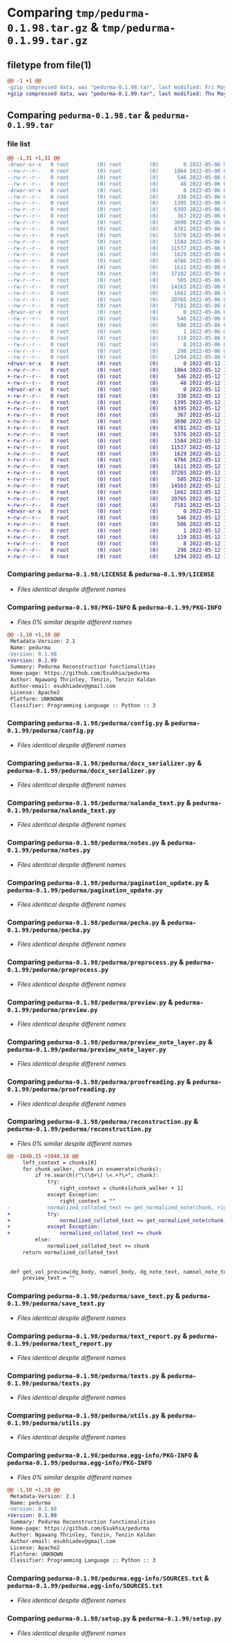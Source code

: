 # Comparing `tmp/pedurma-0.1.98.tar.gz` & `tmp/pedurma-0.1.99.tar.gz`

## filetype from file(1)

```diff
@@ -1 +1 @@
-gzip compressed data, was "pedurma-0.1.98.tar", last modified: Fri May  6 06:55:44 2022, max compression
+gzip compressed data, was "pedurma-0.1.99.tar", last modified: Thu May 12 12:25:49 2022, max compression
```

## Comparing `pedurma-0.1.98.tar` & `pedurma-0.1.99.tar`

### file list

```diff
@@ -1,31 +1,31 @@
-drwxr-xr-x   0 root         (0) root         (0)        0 2022-05-06 06:55:44.081890 pedurma-0.1.98/
--rw-r--r--   0 root         (0) root         (0)     1064 2022-05-06 06:55:40.000000 pedurma-0.1.98/LICENSE
--rw-r--r--   0 root         (0) root         (0)      546 2022-05-06 06:55:44.081890 pedurma-0.1.98/PKG-INFO
--rw-r--r--   0 root         (0) root         (0)       48 2022-05-06 06:55:40.000000 pedurma-0.1.98/README.md
-drwxr-xr-x   0 root         (0) root         (0)        0 2022-05-06 06:55:44.081890 pedurma-0.1.98/pedurma/
--rw-r--r--   0 root         (0) root         (0)      338 2022-05-06 06:55:41.000000 pedurma-0.1.98/pedurma/__init__.py
--rw-r--r--   0 root         (0) root         (0)     1395 2022-05-06 06:55:40.000000 pedurma-0.1.98/pedurma/config.py
--rw-r--r--   0 root         (0) root         (0)     6395 2022-05-06 06:55:40.000000 pedurma-0.1.98/pedurma/docx_serializer.py
--rw-r--r--   0 root         (0) root         (0)      367 2022-05-06 06:55:40.000000 pedurma-0.1.98/pedurma/exceptions.py
--rw-r--r--   0 root         (0) root         (0)     3690 2022-05-06 06:55:40.000000 pedurma-0.1.98/pedurma/nalanda_text.py
--rw-r--r--   0 root         (0) root         (0)     4781 2022-05-06 06:55:40.000000 pedurma-0.1.98/pedurma/notes.py
--rw-r--r--   0 root         (0) root         (0)     5376 2022-05-06 06:55:40.000000 pedurma-0.1.98/pedurma/pagination_update.py
--rw-r--r--   0 root         (0) root         (0)     1584 2022-05-06 06:55:40.000000 pedurma-0.1.98/pedurma/pecha.py
--rw-r--r--   0 root         (0) root         (0)    11537 2022-05-06 06:55:40.000000 pedurma-0.1.98/pedurma/preprocess.py
--rw-r--r--   0 root         (0) root         (0)     1629 2022-05-06 06:55:40.000000 pedurma-0.1.98/pedurma/preview.py
--rw-r--r--   0 root         (0) root         (0)     4766 2022-05-06 06:55:40.000000 pedurma-0.1.98/pedurma/preview_note_layer.py
--rw-r--r--   0 root         (0) root         (0)     1611 2022-05-06 06:55:40.000000 pedurma-0.1.98/pedurma/proofreading.py
--rw-r--r--   0 root         (0) root         (0)    37102 2022-05-06 06:55:40.000000 pedurma-0.1.98/pedurma/reconstruction.py
--rw-r--r--   0 root         (0) root         (0)      505 2022-05-06 06:55:40.000000 pedurma-0.1.98/pedurma/reinsertion.py
--rw-r--r--   0 root         (0) root         (0)    14163 2022-05-06 06:55:40.000000 pedurma-0.1.98/pedurma/save_text.py
--rw-r--r--   0 root         (0) root         (0)     1662 2022-05-06 06:55:40.000000 pedurma-0.1.98/pedurma/text_report.py
--rw-r--r--   0 root         (0) root         (0)    20765 2022-05-06 06:55:40.000000 pedurma-0.1.98/pedurma/texts.py
--rw-r--r--   0 root         (0) root         (0)     7181 2022-05-06 06:55:40.000000 pedurma-0.1.98/pedurma/utils.py
-drwxr-xr-x   0 root         (0) root         (0)        0 2022-05-06 06:55:44.081890 pedurma-0.1.98/pedurma.egg-info/
--rw-r--r--   0 root         (0) root         (0)      546 2022-05-06 06:55:44.000000 pedurma-0.1.98/pedurma.egg-info/PKG-INFO
--rw-r--r--   0 root         (0) root         (0)      586 2022-05-06 06:55:44.000000 pedurma-0.1.98/pedurma.egg-info/SOURCES.txt
--rw-r--r--   0 root         (0) root         (0)        1 2022-05-06 06:55:44.000000 pedurma-0.1.98/pedurma.egg-info/dependency_links.txt
--rw-r--r--   0 root         (0) root         (0)      119 2022-05-06 06:55:44.000000 pedurma-0.1.98/pedurma.egg-info/requires.txt
--rw-r--r--   0 root         (0) root         (0)        8 2022-05-06 06:55:44.000000 pedurma-0.1.98/pedurma.egg-info/top_level.txt
--rw-r--r--   0 root         (0) root         (0)      298 2022-05-06 06:55:44.081890 pedurma-0.1.98/setup.cfg
--rw-r--r--   0 root         (0) root         (0)     1294 2022-05-06 06:55:40.000000 pedurma-0.1.98/setup.py
+drwxr-xr-x   0 root         (0) root         (0)        0 2022-05-12 12:25:49.326137 pedurma-0.1.99/
+-rw-r--r--   0 root         (0) root         (0)     1064 2022-05-12 12:25:46.000000 pedurma-0.1.99/LICENSE
+-rw-r--r--   0 root         (0) root         (0)      546 2022-05-12 12:25:49.326137 pedurma-0.1.99/PKG-INFO
+-rw-r--r--   0 root         (0) root         (0)       48 2022-05-12 12:25:46.000000 pedurma-0.1.99/README.md
+drwxr-xr-x   0 root         (0) root         (0)        0 2022-05-12 12:25:49.322137 pedurma-0.1.99/pedurma/
+-rw-r--r--   0 root         (0) root         (0)      338 2022-05-12 12:25:47.000000 pedurma-0.1.99/pedurma/__init__.py
+-rw-r--r--   0 root         (0) root         (0)     1395 2022-05-12 12:25:46.000000 pedurma-0.1.99/pedurma/config.py
+-rw-r--r--   0 root         (0) root         (0)     6395 2022-05-12 12:25:46.000000 pedurma-0.1.99/pedurma/docx_serializer.py
+-rw-r--r--   0 root         (0) root         (0)      367 2022-05-12 12:25:46.000000 pedurma-0.1.99/pedurma/exceptions.py
+-rw-r--r--   0 root         (0) root         (0)     3690 2022-05-12 12:25:46.000000 pedurma-0.1.99/pedurma/nalanda_text.py
+-rw-r--r--   0 root         (0) root         (0)     4781 2022-05-12 12:25:46.000000 pedurma-0.1.99/pedurma/notes.py
+-rw-r--r--   0 root         (0) root         (0)     5376 2022-05-12 12:25:46.000000 pedurma-0.1.99/pedurma/pagination_update.py
+-rw-r--r--   0 root         (0) root         (0)     1584 2022-05-12 12:25:46.000000 pedurma-0.1.99/pedurma/pecha.py
+-rw-r--r--   0 root         (0) root         (0)    11537 2022-05-12 12:25:46.000000 pedurma-0.1.99/pedurma/preprocess.py
+-rw-r--r--   0 root         (0) root         (0)     1629 2022-05-12 12:25:46.000000 pedurma-0.1.99/pedurma/preview.py
+-rw-r--r--   0 root         (0) root         (0)     4766 2022-05-12 12:25:46.000000 pedurma-0.1.99/pedurma/preview_note_layer.py
+-rw-r--r--   0 root         (0) root         (0)     1611 2022-05-12 12:25:46.000000 pedurma-0.1.99/pedurma/proofreading.py
+-rw-r--r--   0 root         (0) root         (0)    37203 2022-05-12 12:25:46.000000 pedurma-0.1.99/pedurma/reconstruction.py
+-rw-r--r--   0 root         (0) root         (0)      505 2022-05-12 12:25:46.000000 pedurma-0.1.99/pedurma/reinsertion.py
+-rw-r--r--   0 root         (0) root         (0)    14163 2022-05-12 12:25:46.000000 pedurma-0.1.99/pedurma/save_text.py
+-rw-r--r--   0 root         (0) root         (0)     1662 2022-05-12 12:25:46.000000 pedurma-0.1.99/pedurma/text_report.py
+-rw-r--r--   0 root         (0) root         (0)    20765 2022-05-12 12:25:46.000000 pedurma-0.1.99/pedurma/texts.py
+-rw-r--r--   0 root         (0) root         (0)     7181 2022-05-12 12:25:46.000000 pedurma-0.1.99/pedurma/utils.py
+drwxr-xr-x   0 root         (0) root         (0)        0 2022-05-12 12:25:49.326137 pedurma-0.1.99/pedurma.egg-info/
+-rw-r--r--   0 root         (0) root         (0)      546 2022-05-12 12:25:49.000000 pedurma-0.1.99/pedurma.egg-info/PKG-INFO
+-rw-r--r--   0 root         (0) root         (0)      586 2022-05-12 12:25:49.000000 pedurma-0.1.99/pedurma.egg-info/SOURCES.txt
+-rw-r--r--   0 root         (0) root         (0)        1 2022-05-12 12:25:49.000000 pedurma-0.1.99/pedurma.egg-info/dependency_links.txt
+-rw-r--r--   0 root         (0) root         (0)      119 2022-05-12 12:25:49.000000 pedurma-0.1.99/pedurma.egg-info/requires.txt
+-rw-r--r--   0 root         (0) root         (0)        8 2022-05-12 12:25:49.000000 pedurma-0.1.99/pedurma.egg-info/top_level.txt
+-rw-r--r--   0 root         (0) root         (0)      298 2022-05-12 12:25:49.326137 pedurma-0.1.99/setup.cfg
+-rw-r--r--   0 root         (0) root         (0)     1294 2022-05-12 12:25:46.000000 pedurma-0.1.99/setup.py
```

### Comparing `pedurma-0.1.98/LICENSE` & `pedurma-0.1.99/LICENSE`

 * *Files identical despite different names*

### Comparing `pedurma-0.1.98/PKG-INFO` & `pedurma-0.1.99/PKG-INFO`

 * *Files 0% similar despite different names*

```diff
@@ -1,10 +1,10 @@
 Metadata-Version: 2.1
 Name: pedurma
-Version: 0.1.98
+Version: 0.1.99
 Summary: Pedurma Reconstruction functionalities
 Home-page: https://github.com/Esukhia/pedurma
 Author: Ngawang Thrinley, Tenzin, Tenzin Kaldan
 Author-email: esukhiadev@gmail.com
 License: Apache2
 Platform: UNKNOWN
 Classifier: Programming Language :: Python :: 3
```

### Comparing `pedurma-0.1.98/pedurma/config.py` & `pedurma-0.1.99/pedurma/config.py`

 * *Files identical despite different names*

### Comparing `pedurma-0.1.98/pedurma/docx_serializer.py` & `pedurma-0.1.99/pedurma/docx_serializer.py`

 * *Files identical despite different names*

### Comparing `pedurma-0.1.98/pedurma/nalanda_text.py` & `pedurma-0.1.99/pedurma/nalanda_text.py`

 * *Files identical despite different names*

### Comparing `pedurma-0.1.98/pedurma/notes.py` & `pedurma-0.1.99/pedurma/notes.py`

 * *Files identical despite different names*

### Comparing `pedurma-0.1.98/pedurma/pagination_update.py` & `pedurma-0.1.99/pedurma/pagination_update.py`

 * *Files identical despite different names*

### Comparing `pedurma-0.1.98/pedurma/pecha.py` & `pedurma-0.1.99/pedurma/pecha.py`

 * *Files identical despite different names*

### Comparing `pedurma-0.1.98/pedurma/preprocess.py` & `pedurma-0.1.99/pedurma/preprocess.py`

 * *Files identical despite different names*

### Comparing `pedurma-0.1.98/pedurma/preview.py` & `pedurma-0.1.99/pedurma/preview.py`

 * *Files identical despite different names*

### Comparing `pedurma-0.1.98/pedurma/preview_note_layer.py` & `pedurma-0.1.99/pedurma/preview_note_layer.py`

 * *Files identical despite different names*

### Comparing `pedurma-0.1.98/pedurma/proofreading.py` & `pedurma-0.1.99/pedurma/proofreading.py`

 * *Files identical despite different names*

### Comparing `pedurma-0.1.98/pedurma/reconstruction.py` & `pedurma-0.1.99/pedurma/reconstruction.py`

 * *Files 0% similar despite different names*

```diff
@@ -1048,15 +1048,18 @@
     left_context = chunks[0]
     for chunk_walker, chunk in enumerate(chunks):
         if re.search(r"\(\d+\) \<.+?\>", chunk):
             try:
                 right_context = chunks[chunk_walker + 1]
             except Exception:
                 right_context = ""
-            normalized_collated_text += get_normalized_note(chunk, right_context)
+            try:
+                normalized_collated_text += get_normalized_note(chunk, right_context)
+            except Exception:
+                normalized_collated_text += chunk
         else:
             normalized_collated_text += chunk
     return normalized_collated_text
 
 
 def get_vol_preview(dg_body, namsel_body, dg_note_text, namsel_note_text, vol_num):
     preview_text = ""
```

### Comparing `pedurma-0.1.98/pedurma/save_text.py` & `pedurma-0.1.99/pedurma/save_text.py`

 * *Files identical despite different names*

### Comparing `pedurma-0.1.98/pedurma/text_report.py` & `pedurma-0.1.99/pedurma/text_report.py`

 * *Files identical despite different names*

### Comparing `pedurma-0.1.98/pedurma/texts.py` & `pedurma-0.1.99/pedurma/texts.py`

 * *Files identical despite different names*

### Comparing `pedurma-0.1.98/pedurma/utils.py` & `pedurma-0.1.99/pedurma/utils.py`

 * *Files identical despite different names*

### Comparing `pedurma-0.1.98/pedurma.egg-info/PKG-INFO` & `pedurma-0.1.99/pedurma.egg-info/PKG-INFO`

 * *Files 0% similar despite different names*

```diff
@@ -1,10 +1,10 @@
 Metadata-Version: 2.1
 Name: pedurma
-Version: 0.1.98
+Version: 0.1.99
 Summary: Pedurma Reconstruction functionalities
 Home-page: https://github.com/Esukhia/pedurma
 Author: Ngawang Thrinley, Tenzin, Tenzin Kaldan
 Author-email: esukhiadev@gmail.com
 License: Apache2
 Platform: UNKNOWN
 Classifier: Programming Language :: Python :: 3
```

### Comparing `pedurma-0.1.98/pedurma.egg-info/SOURCES.txt` & `pedurma-0.1.99/pedurma.egg-info/SOURCES.txt`

 * *Files identical despite different names*

### Comparing `pedurma-0.1.98/setup.py` & `pedurma-0.1.99/setup.py`

 * *Files identical despite different names*

